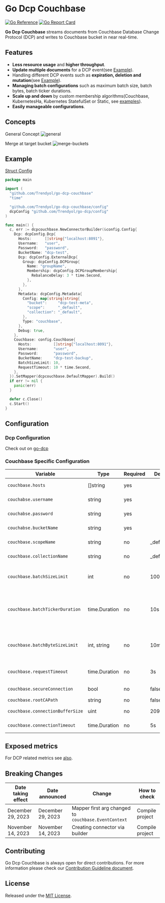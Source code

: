 # Go Dcp Couchbase

[![Go Reference](https://pkg.go.dev/badge/github.com/Trendyol/go-dcp-couchbase.svg)](https://pkg.go.dev/github.com/Trendyol/go-dcp-couchbase) [![Go Report Card](https://goreportcard.com/badge/github.com/Trendyol/go-dcp-couchbase)](https://goreportcard.com/report/github.com/Trendyol/go-dcp-couchbase)

**Go Dcp Couchbase** streams documents from Couchbase Database Change Protocol (DCP) and writes to
Couchbase bucket in near real-time.

## Features

* **Less resource usage** and **higher throughput**.
* **Update multiple documents** for a DCP event(see [Example](#example)).
* Handling different DCP events such as **expiration, deletion and mutation**(see [Example](#example)).
* **Managing batch configurations** such as maximum batch size, batch bytes, batch ticker durations.
* **Scale up and down** by custom membership algorithms(Couchbase, KubernetesHa, Kubernetes StatefulSet or
  Static, see [examples](https://github.com/Trendyol/go-dcp#examples)).
* **Easily manageable configurations**.

## Concepts
General Concept
![general](docs/couchbase-dcp.png)

Merge at target bucket
![merge-buckets](docs/couchbase-merge-buckets.png)


## Example

[Struct Config](example/struct-config/main.go)

```go
package main

import (
  "github.com/Trendyol/go-dcp-couchbase"
  "time"

  "github.com/Trendyol/go-dcp-couchbase/config"
  dcpConfig "github.com/Trendyol/go-dcp/config"
)

func main() {
  c, err := dcpcouchbase.NewConnectorBuilder(&config.Config{
    Dcp: dcpConfig.Dcp{
      Hosts:      []string{"localhost:8091"},
      Username:   "user",
      Password:   "password",
      BucketName: "dcp-test",
      Dcp: dcpConfig.ExternalDcp{
        Group: dcpConfig.DCPGroup{
          Name: "groupName",
          Membership: dcpConfig.DCPGroupMembership{
            RebalanceDelay: 3 * time.Second,
          },
        },
      },
      Metadata: dcpConfig.Metadata{
        Config: map[string]string{
          "bucket":     "dcp-test-meta",
          "scope":      "_default",
          "collection": "_default",
        },
        Type: "couchbase",
      },
      Debug: true,
    },
    Couchbase: config.Couchbase{
      Hosts:          []string{"localhost:8091"},
      Username:       "user",
      Password:       "password",
      BucketName:     "dcp-test-backup",
      BatchSizeLimit: 10,
      RequestTimeout: 10 * time.Second,
    },
  }).SetMapper(dcpcouchbase.DefaultMapper).Build()
  if err != nil {
    panic(err)
  }

  defer c.Close()
  c.Start()
}
```

## Configuration

### Dcp Configuration

Check out on [go-dcp](https://github.com/Trendyol/go-dcp#configuration)

### Couchbase Specific Configuration

| Variable                         | Type          | Required | Default  | Description                                                                                    |                                                           
|----------------------------------|---------------|----------|----------|------------------------------------------------------------------------------------------------|
| `couchbase.hosts`                | []string      | yes      |          | Couchbase connection urls                                                                      |
| `couchabse.username`             | string        | yes      |          | Defines Couchbase username                                                                     |
| `couchabse.password`             | string        | yes      |          | Defines Couchbase password                                                                     |
| `couchabse.bucketName`           | string        | yes      |          | Defines Couchbase bucket name                                                                  |
| `couchbase.scopeName`            | string        | no       | _default | Defines Couchbase scope name                                                                   |
| `couchbase.collectionName`       | string        | no       | _default | Defines Couchbase collection name                                                              |
| `couchbase.batchSizeLimit`       | int           | no       | 1000     | Maximum message count for batch, if exceed flush will be triggered.                            |
| `couchbase.batchTickerDuration`  | time.Duration | no       | 10s      | Batch is being flushed automatically at specific time intervals for long waiting messages in batch. |
| `couchbase.batchByteSizeLimit`   | int, string   | no       | 10mb     | Maximum size(byte) for batch, if exceed flush will be triggered. `10mb` is default.                               |
| `couchbase.requestTimeout`       | time.Duration | no       | 3s       | Maximum request waiting time. Value type milliseconds.                                         |
| `couchbase.secureConnection`     | bool          | no       | false    | Enables secure connection.                                                                     |
| `couchbase.rootCAPath`           | string        | no       | false    | Defines root CA path.                                                                          |
| `couchbase.connectionBufferSize` | uint          | no       | 20971520 | Defines connectionBufferSize.                                                                  |
| `couchbase.connectionTimeout`    | time.Duration | no       | 5s       | Defines connectionTimeout.                                                                     |

## Exposed metrics

For DCP related metrics see [also](https://github.com/Trendyol/go-dcp#exposed-metrics).

## Breaking Changes

| Date taking effect | Date announced    | Change                                               | How to check    |
|--------------------|-------------------|------------------------------------------------------|-----------------|
| December 29, 2023  | December 29, 2023 | Mapper first arg changed to `couchbase.EventContext` | Compile project |
| November 14, 2023  | November 14, 2023 | Creating connector via builder                       | Compile project |

## Contributing

Go Dcp Couchbase is always open for direct contributions. For more information please check
our [Contribution Guideline document](./CONTRIBUTING.md).

## License

Released under the [MIT License](LICENSE).